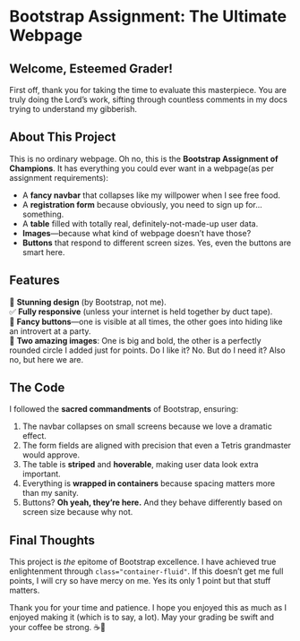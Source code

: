# Bootstrap Assignment: The Ultimate Webpage

## Welcome, Esteemed Grader!

First off, thank you for taking the time to evaluate this masterpiece. You are truly doing the Lord’s work, sifting through countless comments in my docs trying to understand my gibberish.

## About This Project

This is no ordinary webpage. Oh no, this is the **Bootstrap Assignment of Champions**. It has everything you could ever want in a webpage(as per assignment requirements):
- A **fancy navbar** that collapses like my willpower when I see free food.
- A **registration form** because obviously, you need to sign up for... something.
- A **table** filled with totally real, definitely-not-made-up user data.
- **Images**—because what kind of webpage doesn’t have those?
- **Buttons** that respond to different screen sizes. Yes, even the buttons are smart here.

## Features
🎨 **Stunning design** (by Bootstrap, not me).  
✅ **Fully responsive** (unless your internet is held together by duct tape).  
🚀 **Fancy buttons**—one is visible at all times, the other goes into hiding like an introvert at a party.  
📸 **Two amazing images**: One is big and bold, the other is a perfectly rounded circle I added just for points. Do I like it? No. But do I need it? Also no, but here we are.  

## The Code
I followed the **sacred commandments** of Bootstrap, ensuring:
1. The navbar collapses on small screens because we love a dramatic effect.
2. The form fields are aligned with precision that even a Tetris grandmaster would approve.
3. The table is **striped** and **hoverable**, making user data look extra important.
4. Everything is **wrapped in containers** because spacing matters more than my sanity.
5. Buttons? **Oh yeah, they’re here.** And they behave differently based on screen size because why not.

## Final Thoughts
This project is *the* epitome of Bootstrap excellence. I have achieved true enlightenment through `class="container-fluid"`. If this doesn’t get me full points, I will cry so have mercy on me. Yes its only 1 point but that stuff matters. 

Thank you for your time and patience. I hope you enjoyed this as much as I enjoyed making it (which is to say, a lot). May your grading be swift and your coffee be strong. ☕💪

